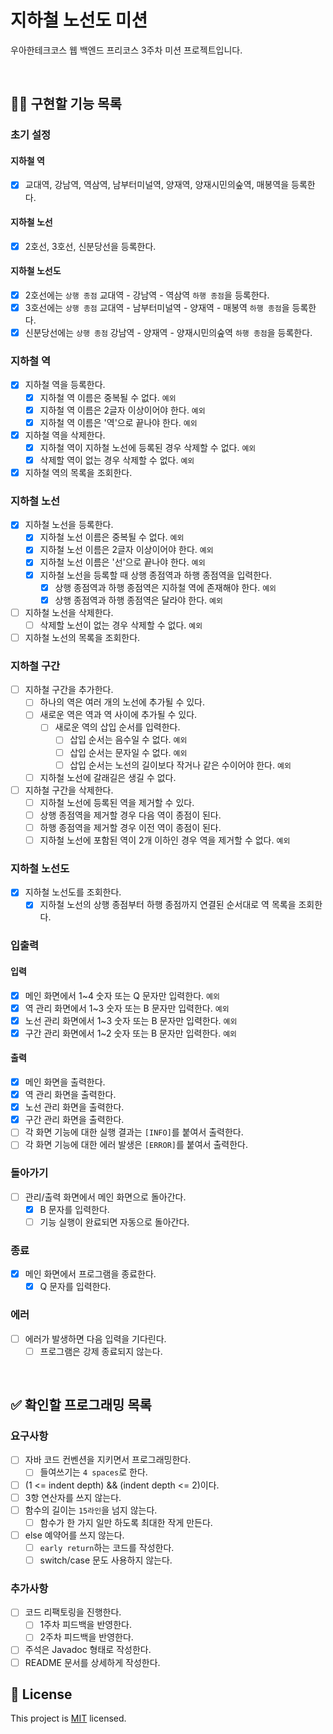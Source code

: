 # 지하철 노선도 미션
우아한테크코스 웹 백엔드 프리코스 3주차 미션 프로젝트입니다.

<br>

## 👩‍💻 구현할 기능 목록
### 초기 설정
#### 지하철 역
- [x] 교대역, 강남역, 역삼역, 남부터미널역, 양재역, 양재시민의숲역, 매봉역을 등록한다.

#### 지하철 노선
- [x] 2호선, 3호선, 신분당선을 등록한다.

#### 지하철 노선도
- [x] 2호선에는 `상행 종점` 교대역 - 강남역 - 역삼역 `하행 종점`을 등록한다.
- [x] 3호선에는 `상행 종점` 교대역 - 남부터미널역 - 양재역 - 매봉역 `하행 종점`을 등록한다.
- [x] 신분당선에는 `상행 종점` 강남역 - 양재역 - 양재시민의숲역 `하행 종점`을 등록한다.

### 지하철 역
- [x] 지하철 역을 등록한다.
    - [x] 지하철 역 이름은 중복될 수 없다. `예외`
    - [x] 지하철 역 이름은 2글자 이상이어야 한다. `예외`
    - [x] 지하철 역 이름은 '역'으로 끝나야 한다. `예외`
- [x] 지하철 역을 삭제한다.
    - [x] 지하철 역이 지하철 노선에 등록된 경우 삭제할 수 없다. `예외`
    - [x] 삭제할 역이 없는 경우 삭제할 수 없다. `예외`
- [x] 지하철 역의 목록을 조회한다.

### 지하철 노선
- [x] 지하철 노선을 등록한다.
    - [x] 지하철 노선 이름은 중복될 수 없다. `예외`
    - [x] 지하철 노선 이름은 2글자 이상이어야 한다. `예외`
    - [x] 지하철 노선 이름은 '선'으로 끝나야 한다. `예외`
    - [x] 지하철 노선을 등록할 때 상행 종점역과 하행 종점역을 입력한다.
        - [x] 상행 종점역과 하행 종점역은 지하철 역에 존재해야 한다. `예외`
        - [x] 상행 종점역과 하행 종점역은 달라야 한다. `예외`
- [ ] 지하철 노선을 삭제한다.
    - [ ] 삭제할 노선이 없는 경우 삭제할 수 없다. `예외`
- [ ] 지하철 노선의 목록을 조회한다.

### 지하철 구간
- [ ] 지하철 구간을 추가한다.
    - [ ] 하나의 역은 여러 개의 노선에 추가될 수 있다.
    - [ ] 새로운 역은 역과 역 사이에 추가될 수 있다.
        - [ ] 새로운 역의 삽입 순서를 입력한다.
            - [ ] 삽입 순서는 음수일 수 없다. `예외`
            - [ ] 삽입 순서는 문자일 수 없다. `예외`
            - [ ] 삽입 순서는 노선의 길이보다 작거나 같은 수이어야 한다. `예외`
    - [ ] 지하철 노선에 갈래길은 생길 수 없다.
- [ ] 지하철 구간을 삭제한다.
    - [ ] 지하철 노선에 등록된 역을 제거할 수 있다.
    - [ ] 상행 종점역을 제거할 경우 다음 역이 종점이 된다.
    - [ ] 하행 종점역을 제거할 경우 이전 역이 종점이 된다.
    - [ ] 지하철 노선에 포함된 역이 2개 이하인 경우 역을 제거할 수 없다. `예외`

### 지하철 노선도
- [x] 지하철 노선도를 조회한다.
    - [x] 지하철 노선의 상행 종점부터 하행 종점까지 연결된 순서대로 역 목록을 조회한다.

### 입출력
#### 입력
- [x] 메인 화면에서 1~4 숫자 또는 Q 문자만 입력한다. `예외`
- [x] 역 관리 화면에서 1~3 숫자 또는 B 문자만 입력한다. `예외`
- [x] 노선 관리 화면에서 1~3 숫자 또는 B 문자만 입력한다. `예외`
- [x] 구간 관리 화면에서 1~2 숫자 또는 B 문자만 입력한다. `예외`

#### 출력
- [x] 메인 화면을 출력한다.
- [x] 역 관리 화면을 출력한다.
- [x] 노선 관리 화면을 출력한다.
- [x] 구간 관리 화면을 출력한다.
- [ ] 각 화면 기능에 대한 실행 결과는 `[INFO]`를 붙여서 출력한다.
- [ ] 각 화면 기능에 대한 에러 발생은 `[ERROR]`를 붙여서 출력한다.

### 돌아가기
- [ ] 관리/출력 화면에서 메인 화면으로 돌아간다.
    - [x] B 문자를 입력한다.
    - [ ] 기능 실행이 완료되면 자동으로 돌아간다.

### 종료
- [x] 메인 화면에서 프로그램을 종료한다.
    - [x] Q 문자를 입력한다.

### 에러
- [ ] 에러가 발생하면 다음 입력을 기다린다.
    - [ ] 프로그램은 강제 종료되지 않는다.

<br>

## ✅ 확인할 프로그래밍 목록
### 요구사항
- [ ] 자바 코드 컨벤션을 지키면서 프로그래밍한다.
    - [ ] 들여쓰기는 `4 spaces`로 한다.
- [ ] (1 <= indent depth) && (indent depth <= 2)이다.
- [ ] 3항 연산자를 쓰지 않는다.
- [ ] 함수의 길이는 `15라인`을 넘지 않는다.
    - [ ] 함수가 한 가지 일만 하도록 최대한 작게 만든다.
- [ ] else 예약어를 쓰지 않는다.
    - [ ] `early return`하는 코드를 작성한다.
    - [ ] switch/case 문도 사용하지 않는다.

### 추가사항
- [ ] 코드 리팩토링을 진행한다.
    - [ ] 1주차 피드백을 반영한다.
    - [ ] 2주차 피드백을 반영한다.
- [ ] 주석은 Javadoc 형태로 작성한다.
- [ ] README 문서를 상세하게 작성한다.

## 📝 License

This project is [MIT](https://github.com/woowacourse/java-subway-map-precourse/blob/master/LICENSE.md) licensed.
